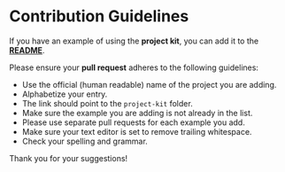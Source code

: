 # Contribution Guidelines

If you have an example of using the **project kit**, you can add it to the **[README](https://github.com/alekseynemiro/project-kit/blob/master/README.md)**.

Please ensure your **pull request** adheres to the following guidelines:

* Use the official (human readable) name of the project you are adding.
* Alphabetize your entry.
* The link should point to the `project-kit` folder.
* Make sure the example you are adding is not already in the list.
* Please use separate pull requests for each example you add.
* Make sure your text editor is set to remove trailing whitespace.
* Check your spelling and grammar.

Thank you for your suggestions!
